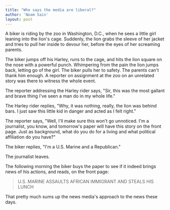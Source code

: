 ```yaml
---
title: "Who says the media are liberal?"
author: 'Noam Sain'
layout: post
---
```


A biker is riding by the zoo in Washington, D.C., when he sees a little girl leaning into the lion's cage. Suddenly, the lion grabs the sleeve of her jacket and tries to pull her inside to devour her, before the eyes of her screaming parents.

The biker jumps off his Harley, runs to the cage, and hits the lion square on the nose with a powerful punch. Whimpering from the pain the lion jumps back, letting go of the girl. The biker pulls her to safety. The parents can't thank him enough. A reporter on assignment at the zoo on an unrelated story was there to witness the whole event.

The reporter addressing the Harley rider says, "Sir, this was the most gallant and brave thing I've seen a man do in my whole life."

The Harley rider replies, "Why, it was nothing, really, the lion was behind bars. I just saw this little kid in danger and acted as I felt right."

The reporter says, "Well, I'll make sure this won't go unnoticed. I'm a journalist, you know, and tomorrow's paper will have this story on the front page. Just as background, what do you do for a living and what political affiliation do you have?"

The biker replies, "I'm a U.S. Marine and a Republican."

The journalist leaves.

The following morning the biker buys the paper to see if it indeed brings news of his actions, and reads, on the front page:

> U.S. MARINE ASSAULTS AFRICAN IMMIGRANT AND STEALS HIS LUNCH

That pretty much sums up the news media's approach to the news these days.